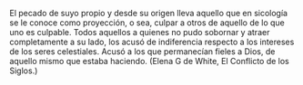 El pecado de suyo propio y desde su origen lleva aquello que en
sicología se le conoce como proyección, o sea, culpar a otros de aquello
de lo que uno es culpable. Todos aquellos a quienes no pudo sobornar y
atraer completamente a su lado, los acusó de indiferencia respecto a los
intereses de los seres celestiales. Acusó a los que permanecían fieles a
Dios, de aquello mismo que estaba haciendo. (Elena G de White, El
Conflicto de los Siglos.)
